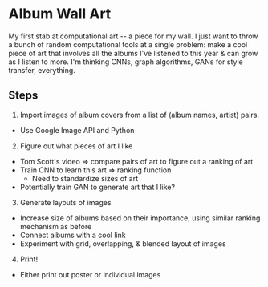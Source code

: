 # Album Wall Art

My first stab at computational art -- a piece for my wall. I just want to throw a bunch of random computational tools at a single problem: make a cool piece of art that involves all the albums I've listened to this year & can grow as I listen to more. I'm thinking CNNs, graph algorithms, GANs for style transfer, everything.

## Steps

1. Import images of album covers from a list of (album names, artist) pairs.
  - Use Google Image API and Python

2. Figure out what pieces of art I like
  - Tom Scott's video => compare pairs of art to figure out a ranking of art
  - Train CNN to learn this art => ranking function
    - Need to standardize sizes of art
  - Potentially train GAN to generate art that I like?

3. Generate layouts of images
  - Increase size of albums based on their importance, using similar ranking mechanism as before
  - Connect albums with a cool link
  - Experiment with grid, overlapping, & blended layout of images

4. Print!
  - Either print out poster or individual images
